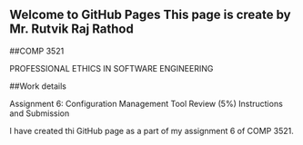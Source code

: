 ## Welcome to GitHub Pages This page is create by Mr. Rutvik Raj Rathod

##COMP 3521

PROFESSIONAL ETHICS IN SOFTWARE ENGINEERING

##Work details

Assignment 6: Configuration Management Tool Review (5%) Instructions and Submission

I have created thi GitHub page as a part of my assignment 6 of COMP 3521.
